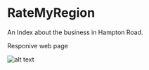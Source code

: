 # RateMyRegion

<p> An Index about the business in Hampton Road.</p>

<p> Responive web page </p>

![alt text](https://github.com/girishkathireddy/ratemyregion-index/tree/master/images/git/img-1.PNG "Images")
